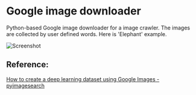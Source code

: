 # Google image downloader
Python-based Google image downloader for a image crawler. The images are collected by user defined words. Here is 'Elephant' example.

![Screenshot](https://github.com/parang17/Google_image_downloader/blob/master/img/google_image.png)

## Reference:
[How to create a deep learning dataset using Google Images - pyimagesearch](https://www.pyimagesearch.com/2017/12/04/how-to-create-a-deep-learning-dataset-using-google-images)
